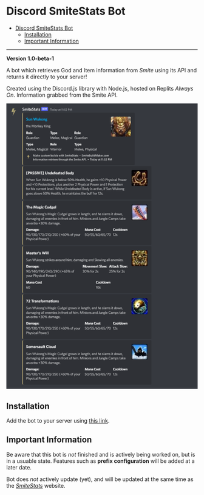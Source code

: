 # Discord SmiteStats Bot

- [Discord SmiteStats Bot](#discord-smitestats-bot)
  * [Installation](#installation)
  * [Important Information](#important-information)

---

**Version 1.0-beta-1**

A bot which retrieves God and Item information from _Smite_ using its API and returns it directly to your server!

Created using the Discord.js library with Node.js, hosted on Replits _Always On_. Information grabbed from the Smite API.

![Example](Images/Example.png)

## Installation

Add the bot to your server using [this link](https://discord.com/api/oauth2/authorize?client_id=952419748963033119&permissions=19456&scope=bot). 

## Important Information

Be aware that this bot is _not_ finished and is actively being worked on, but is in a usuable state. Features such as **prefix configuration** will be added at a later date.

Bot does _not_ actively update (yet), and will be updated at the same time as the [_SmiteStats_](http://smitebuildmaker.com) website.
